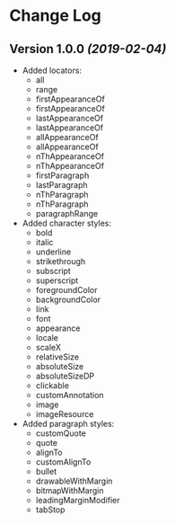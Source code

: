 Change Log
==========

Version 1.0.0 *(2019-02-04)*
-----------------------------

 * Added locators:
    - all
    - range
    - firstAppearanceOf
    - firstAppearanceOf
    - lastAppearanceOf
    - lastAppearanceOf
    - allAppearanceOf
    - allAppearanceOf
    - nThAppearanceOf
    - nThAppearanceOf
    - firstParagraph
    - lastParagraph
    - nThParagraph
    - nThParagraph
    - paragraphRange
 * Added character styles:
    - bold
    - italic
    - underline
    - strikethrough
    - subscript
    - superscript
    - foregroundColor
    - backgroundColor
    - link
    - font
    - appearance
    - locale
    - scaleX
    - relativeSize
    - absoluteSize
    - absoluteSizeDP
    - clickable
    - customAnnotation
    - image
    - imageResource
 * Added paragraph styles:
    - customQuote
    - quote
    - alignTo
    - customAlignTo
    - bullet
    - drawableWithMargin
    - bitmapWithMargin
    - leadingMarginModifier
    - tabStop